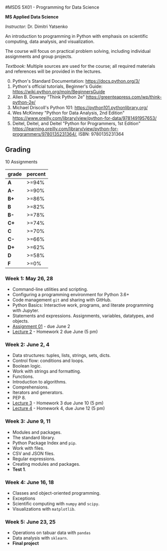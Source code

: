 #MSDS 5X01 - Programming for Data Science

**MS Applied Data Science**

*Instructor:* Dr. Dimitri Yatsenko 

An introduction to programming in Python with emphasis on scientific computing, data analysis, and visualization.

The course will focus on practical problem solving, including individual assignments and group projects.

*Textbook:* Multiple sources are used for the course; all required materials and references will be provided in the lectures.

 0. Python's Standard Documentation: https://docs.python.org/3/
 1. Python's official tutorials, Beginner's Guide: https://wiki.python.org/moin/BeginnersGuide
 2. Allen B. Downey "Think Python 2e" https://greenteapress.com/wp/think-python-2e/
 3. Michael Driscoll's Python 101: https://python101.pythonlibrary.org/
 4. Wes McKinney "Python for Data Analysis, 2nd Edition" https://www.oreilly.com/library/view/python-for-data/9781491957653/
 5. Deitel, Deitel, and Deitel "Python for Programmers, 1st Edition" https://learning.oreilly.com/library/view/python-for-programmers/9780135231364/,  ISBN: 9780135231364

## Grading 
10 Assignments

|grade| percent |
|---|---|
|**A** |>=94%|
|**A-**|>=90%|
|**B+**|>=86%|
|**B**|>=82%|
|**B-**|>=78%|
|**C+**|>=74%|
|**C**|>=70%|
|**C-**|>=66%|
|**D+**|>=62%|
|**D**|>=58%|
|**F**|>=0%|


### Week 1: May 26, 28

* Command-line utilities and scripting.
* Configuring a programming environment for Python 3.6+
* Code management `git` and sharing with GitHub.
* Python Basics: Interactive work, programs, and literate programming with Jupyter.
* Statements and expressions. Assignments, variables, datatypes, and objects.
* [Assignment 01](assignments/Set01.md) - due June 2
* [Lecture 2](notebooks/001-Expressions.ipynb) - Homework 2 due June (5 pm)

### Week 2: June 2, 4

* Data structures: tuples, lists, strings, sets, dicts.
* Control flow: conditions and loops.
* Boolean logic.
* Work with strings and formatting.
* Functions.
* Introduction to algorithms.
* Comprehensions.
* Iterators and generators.
* PEP 8.
* [Lecture 3](notebooks/002-Structures.ipynb) - Homework 3 due June 10 (5 pm)
* [Lecture 4](notebooks/003-Functions.ipynb) - Homework 4, due June 12 (5 pm)

### Week 3: June 9, 11

* Modules and packages.
* The standard library.
* Python Package Index and `pip`.
* Work with files.
* CSV and JSON files.
* Regular expressions.
* Creating modules and packages.
* **Test 1**.

### Week 4: June 16, 18

* Classes and object-oriented programming.
* Exceptions
* Scientific computing with `numpy` and `scipy`.
* Visualizations with `matplotlib`.


### Week 5: June 23, 25

* Operations on tabuar data with `pandas`
* Data analysis with `sklearn`.
* **Final project**
